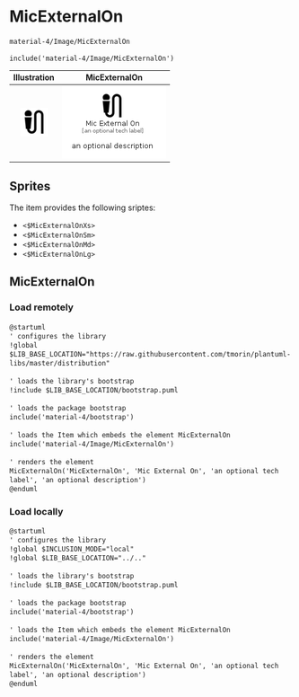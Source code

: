 # MicExternalOn


```text
material-4/Image/MicExternalOn
```

```text
include('material-4/Image/MicExternalOn')
```



| Illustration | MicExternalOn |
| :---: | :---: |
| ![illustration for Illustration](../../material-4/Image/MicExternalOn.png) | ![illustration for MicExternalOn](../../material-4/Image/MicExternalOn.Local.png) |



## Sprites
The item provides the following sriptes:

- `<$MicExternalOnXs>`
- `<$MicExternalOnSm>`
- `<$MicExternalOnMd>`
- `<$MicExternalOnLg>`





## MicExternalOn

### Load remotely
```plantuml
@startuml
' configures the library
!global $LIB_BASE_LOCATION="https://raw.githubusercontent.com/tmorin/plantuml-libs/master/distribution"

' loads the library's bootstrap
!include $LIB_BASE_LOCATION/bootstrap.puml

' loads the package bootstrap
include('material-4/bootstrap')

' loads the Item which embeds the element MicExternalOn
include('material-4/Image/MicExternalOn')

' renders the element
MicExternalOn('MicExternalOn', 'Mic External On', 'an optional tech label', 'an optional description')
@enduml
```

### Load locally
```plantuml
@startuml
' configures the library
!global $INCLUSION_MODE="local"
!global $LIB_BASE_LOCATION="../.."

' loads the library's bootstrap
!include $LIB_BASE_LOCATION/bootstrap.puml

' loads the package bootstrap
include('material-4/bootstrap')

' loads the Item which embeds the element MicExternalOn
include('material-4/Image/MicExternalOn')

' renders the element
MicExternalOn('MicExternalOn', 'Mic External On', 'an optional tech label', 'an optional description')
@enduml
```

